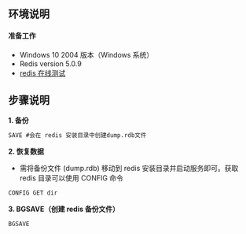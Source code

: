 ## **环境说明**

#### 准备工作

- Windows 10 2004 版本（Windows 系统）
- Redis version 5.0.9
- [redis 在线测试](https://try.redis.io/)

## **步骤说明**

**1. 备份**

```cmd
SAVE #会在 redis 安装目录中创建dump.rdb文件
```

**2. 恢复数据**

- 需将备份文件 (dump.rdb) 移动到 redis 安装目录并启动服务即可。获取 redis 目录可以使用 CONFIG 命令

```cmd
CONFIG GET dir
```

**3. BGSAVE（创建 redis 备份文件）**

```cmd
BGSAVE
```
